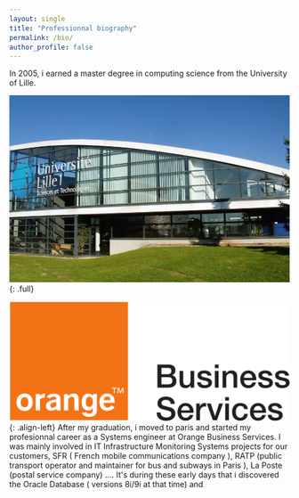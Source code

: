 ```yaml
---
layout: single
title: "Professionnal biography"
permalink: /bio/
author_profile: false
---
```


In 2005, i earned a master degree in computing science from the University of Lille.

![lille_uni](/assets/images/bio/universite_lille.jpg){: .full}

![orange_business](/assets/images/bio/orange-business-services.png){: .align-left}
After my graduation, i moved to paris and started my profesionnal career as a Systems engineer at Orange Business Services. I was mainly involved in IT Infrastructure Monitoring Systems  projects for our customers, SFR ( French mobile communications company ), RATP (public transport operator and maintainer for bus and subways in Paris ), La Poste (postal service company) .... It's during these early days that i discovered the Oracle Database ( versions 8i/9i at that time) and 

